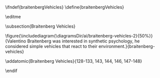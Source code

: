 \ifndef{braitenbergVehicles}
\define{braitenbergVehicles}

\editme

\subsection{Braitenberg Vehicles}

\figure{\includediagram{\diagramsDir/ai/braitenberg-vehicles-2}{50%}}{Valentino Braitenberg was interested in synthetic psychology, he considered simple vehicles that react to their environment.}{braitenberg-vehicles}


\addatomic{Braitenberg Vehicles}{128-133, 143, 144, 146, 147-148}

\endif
